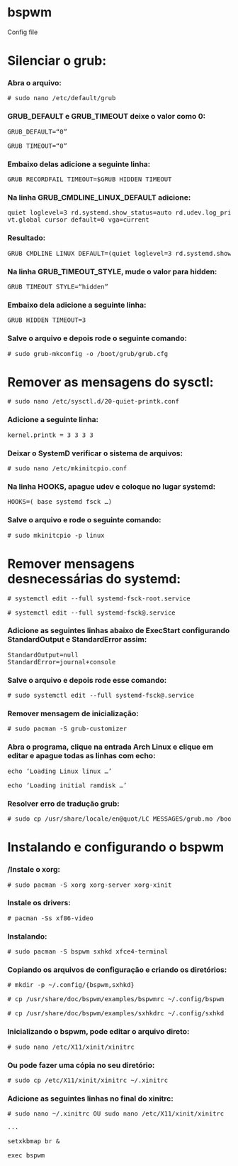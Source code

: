 # bspwm
Config file

<h1>Silenciar o grub:</h1>

<h3>Abra o arquivo:</h3>
<pre># sudo nano /etc/default/grub</pre>

<h3>GRUB_DEFAULT e GRUB_TIMEOUT deixe o valor como 0:</h3>
<pre>GRUB_DEFAULT=“0”<br>
GRUB_TIMEOUT=“0”</pre>

<h3>Embaixo delas adicione a seguinte linha:</h3>
<pre>GRUB_RECORDFAIL_TIMEOUT=$GRUB_HIDDEN_TIMEOUT</pre>

<h3>Na linha GRUB_CMDLINE_LINUX_DEFAULT adicione:</h3>
<pre>quiet loglevel=3 rd.systemd.show_status=auto rd.udev.log_priority=3<br>vt.global_cursor_default=0 vga=current</pre>

<h3>Resultado:</h3>
<pre>GRUB_CMDLINE_LINUX_DEFAULT=(quiet loglevel=3 rd.systemd.show_status=auto rd.udev.log_priority=3 vt.global_cursor_default=0 vga=current)</pre>

<h3>Na linha GRUB_TIMEOUT_STYLE, mude o valor para hidden:</h3>
<pre>GRUB_TIMEOUT_STYLE=“hidden”</pre>

<h3>Embaixo dela adicione a seguinte linha:</h3>
<pre>GRUB_HIDDEN_TIMEOUT=3</pre>

<h3>Salve o arquivo e depois rode o seguinte comando:</h3>
<pre># sudo grub-mkconfig -o /boot/grub/grub.cfg</pre>

<h1>Remover as mensagens do sysctl:</h1>
<pre># sudo nano /etc/sysctl.d/20-quiet-printk.conf</pre>

<h3>Adicione a seguinte linha:</h3>
<pre>kernel.printk = 3 3 3 3</pre>

<h3>Deixar o SystemD verificar o sistema de arquivos:</h3>
<pre># sudo nano /etc/mkinitcpio.conf</pre>

<h3>Na linha HOOKS, apague udev e coloque no lugar systemd:</h3>
<pre>HOOKS=( base systemd fsck …)</pre>

<h3>Salve o arquivo e rode o seguinte comando:</h3>
<pre># sudo mkinitcpio -p linux</pre>

<h1>Remover mensagens desnecessárias do systemd:</h1>
<pre># systemctl edit --full systemd-fsck-root.service<br>
# systemctl edit --full systemd-fsck@.service</pre>

<h3>Adicione as seguintes linhas abaixo de ExecStart configurando StandardOutput e StandardError assim:</h3>
<pre>StandardOutput=null<br>StandardError=journal+console</pre>

<h3>Salve o arquivo e depois rode esse comando:</h3>
<pre># sudo systemctl edit --full systemd-fsck@.service</pre>

<h3>Remover mensagem de inicialização:</h3>
<pre># sudo pacman -S grub-customizer</pre>

<h3>Abra o programa, clique na entrada Arch Linux e clique em editar e apague todas as linhas com echo:</h3>
<pre>echo ‘Loading Linux linux …’<br>
echo ‘Loading initial ramdisk …’</pre>

<h3>Resolver erro de tradução grub:</h3>
<pre># sudo cp /usr/share/locale/en@quot/LC_MESSAGES/grub.mo /boot/grub/locale/en.mo</pre>

<h1>Instalando e configurando o bspwm</h1>

<h3>/Instale o xorg:</h3>
<pre># sudo pacman -S xorg xorg-server xorg-xinit</pre>

<h3>Instale os drivers:</h3>
<pre># pacman -Ss xf86-video</pre>

<h3>Instalando:</h3>
<pre># sudo pacman -S bspwm sxhkd xfce4-terminal</pre>

<h3>Copiando os arquivos de configuração e criando os diretórios:</h3>
<pre>
# mkdir -p ~/.config/{bspwm,sxhkd}<br>
# cp /usr/share/doc/bspwm/examples/bspwmrc ~/.config/bspwm<br>
# cp /usr/share/doc/bspwm/examples/sxhkdrc ~/.config/sxhkd
</pre>

<h3>Inicializando o bspwm, pode editar o arquivo direto:</h3>
<pre>
# sudo nano /etc/X11/xinit/xinitrc
</pre>

<h3>Ou pode fazer uma cópia no seu diretório:</h3>
<pre>
# sudo cp /etc/X11/xinit/xinitrc ~/.xinitrc
</pre>

<h3>Adicione as seguintes linhas no final do xinitrc: </h3>
<pre>
# sudo nano ~/.xinitrc OU sudo nano /etc/X11/xinit/xinitrc</pre>
<pre>
...<br>
setxkbmap br &<br>
exec bspwm</pre>


<h3></h3>
<h3></h3>
<h3></h3>
<h3></h3>
<h3></h3>
<h3></h3>
<h3></h3>
<h3></h3>
<h3></h3>
<h3></h3>
<h3></h3>
<h3></h3>
<h3></h3>
<h3></h3>
<h3></h3>
<h3></h3>
<h3></h3>
<h3></h3>
<h3></h3>
<h3></h3>
<h3></h3>
<h3></h3>
<h3></h3>
<h3></h3>
<h3></h3>
<h3></h3>


